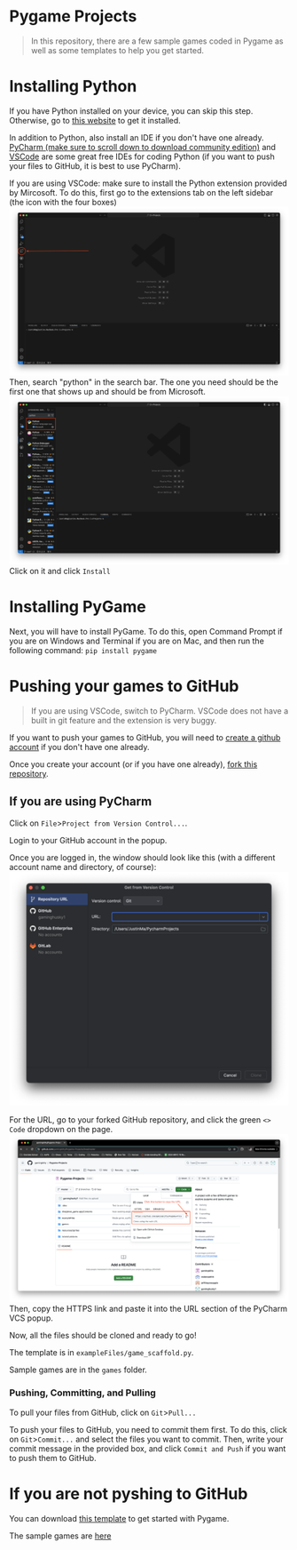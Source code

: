 # Pygame Projects
> In this repository, there are a few sample games coded in Pygame as well as some templates to help you get started.

# Installing Python
If you have Python installed on your device, you can skip this step. Otherwise, go to [this website](https://www.python.org/downloads/) to get it installed.

In addition to Python, also install an IDE if you don't have one already. [PyCharm (make sure to scroll down to download community edition)](https://jetbrains.com/pycharm/download/) and [VSCode](https://code.visualstudio.com/download) are some great free IDEs for coding Python (if you want to push your files to GitHub, it is best to use PyCharm).

If you are using VSCode: make sure to install the Python extension provided by Mircosoft. To do this, first go to the extensions tab on the left sidebar (the icon with the four boxes)
![](tutorial%20pictures/Extensions%20Tab.png)
Then, search "python" in the search bar. The one you need should be the first one that shows up and should be from Microsoft.
![](tutorial%20pictures/Extensions%20Tab%20Search%20Python.png)
Click on it and click ```Install```

# Installing PyGame
Next, you will have to install PyGame. To do this, open Command Prompt if you are on Windows and Terminal if you are on Mac, and then run the following command: ```pip install pygame```

# Pushing your games to GitHub
> If you are using VSCode, switch to PyCharm. VSCode does not have a built in git feature and the extension is very buggy.

If you want to push your games to GitHub, you will need to [create a github account](https://github.com/signup?ref_cta=Sign+up&ref_loc=header+logged+out&ref_page=%2F&source=header-home) if you don't have one already.

Once you create your account (or if you have one already), [fork this repository](https://github.com/gamingkitty/Pygame-Projects/fork).
## If you are using PyCharm
Click on ```File```>```Project from Version Control...```.

Login to your GitHub account in the popup.

Once you are logged in, the window should look like this (with a different account name and directory, of course):\
![](/tutorial%20pictures/PyCharm%20VCS.png)

For the URL, go to your forked GitHub repository, and click the green ```<> Code``` dropdown on the page.
![](tutorial%20pictures/GitHub%20Clone%20URL.png)
Then, copy the HTTPS link and paste it into the URL section of the PyCharm VCS popup.

Now, all the files should be cloned and ready to go!

The template is in ```exampleFiles/game_scaffold.py```.

Sample games are in the ```games``` folder.

### Pushing, Committing, and Pulling
To pull your files from GitHub, click on ```Git```>```Pull...```

To push your files to GitHub, you need to commit them first. To do this, click on ```Git```>```Commit...``` and select the files you want to commit. Then, write your commit message in the provided box, and click ```Commit and Push``` if you want to push them to GitHub.

# If you are not pyshing to GitHub
You can download [this template](https://github.com/gamingkitty/Pygame-Projects/blob/master/exampleFiles/game_scaffold.py) to get started with Pygame.

The sample games are [here](https://github.com/gamingkitty/Pygame-Projects/tree/master/games)
